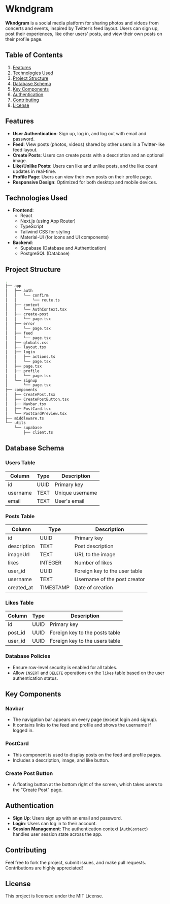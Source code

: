 # Wkndgram

**Wkndgram** is a social media platform for sharing photos and videos from concerts and events, inspired by Twitter’s feed layout. Users can sign up, post their experiences, like other users' posts, and view their own posts on their profile page.

## Table of Contents

1. [Features](#features)
2. [Technologies Used](#technologies-used)
3. [Project Structure](#project-structure)
4. [Database Schema](#database-schema)
5. [Key Components](#key-components)
6. [Authentication](#authentication)
7. [Contributing](#contributing)
8. [License](#license)

## Features

- **User Authentication**: Sign up, log in, and log out with email and password.
- **Feed**: View posts (photos, videos) shared by other users in a Twitter-like feed layout.
- **Create Posts**: Users can create posts with a description and an optional image.
- **Like/Unlike Posts**: Users can like and unlike posts, and the like count updates in real-time.
- **Profile Page**: Users can view their own posts on their profile page.
- **Responsive Design**: Optimized for both desktop and mobile devices.

## Technologies Used

- **Frontend**:
  - React
  - Next.js (using App Router)
  - TypeScript
  - Tailwind CSS for styling
  - Material-UI (for icons and UI components)
- **Backend**:
  - Supabase (Database and Authentication)
  - PostgreSQL (Database)

## Project Structure

```bash
.
├── app
│   ├── auth
│   │   └── confirm
│   │       └── route.ts
│   ├── context
│   │   └── AuthContext.tsx
│   ├── create-post
│   │   └── page.tsx
│   ├── error
│   │   └── page.tsx
│   ├── feed
│   │   └── page.tsx
│   ├── globals.css
│   ├── layout.tsx
│   ├── login
│   │   ├── actions.ts
│   │   └── page.tsx
│   ├── page.tsx
│   ├── profile
│   │   └── page.tsx
│   └── signup
│       └── page.tsx
├── components
│   ├── CreatePost.tsx
│   ├── CreatePostButton.tsx
│   ├── Navbar.tsx
│   ├── PostCard.tsx
│   └── PostCardPreview.tsx
├── middleware.ts
└── utils
    └── supabase
        ├── client.ts
```

## Database Schema

### Users Table

| Column   | Type | Description     |
| -------- | ---- | --------------- |
| id       | UUID | Primary key     |
| username | TEXT | Unique username |
| email    | TEXT | User's email    |

### Posts Table

| Column      | Type      | Description                   |
| ----------- | --------- | ----------------------------- |
| id          | UUID      | Primary key                   |
| description | TEXT      | Post description              |
| imageUrl    | TEXT      | URL to the image              |
| likes       | INTEGER   | Number of likes               |
| user_id     | UUID      | Foreign key to the user table |
| username    | TEXT      | Username of the post creator  |
| created_at  | TIMESTAMP | Date of creation              |

### Likes Table

| Column  | Type | Description                    |
| ------- | ---- | ------------------------------ |
| id      | UUID | Primary key                    |
| post_id | UUID | Foreign key to the posts table |
| user_id | UUID | Foreign key to the users table |

### Database Policies

- Ensure row-level security is enabled for all tables.
- Allow `INSERT` and `DELETE` operations on the `likes` table based on the user authentication status.

## Key Components

### Navbar

- The navigation bar appears on every page (except login and signup).
- It contains links to the feed and profile and shows the username if logged in.

### PostCard

- This component is used to display posts on the feed and profile pages.
- Includes a description, image, and like button.

### Create Post Button

- A floating button at the bottom right of the screen, which takes users to the "Create Post" page.

## Authentication

- **Sign Up**: Users sign up with an email and password.
- **Login**: Users can log in to their account.
- **Session Management**: The authentication context (`AuthContext`) handles user session state across the app.

## Contributing

Feel free to fork the project, submit issues, and make pull requests. Contributions are highly appreciated!

## License

This project is licensed under the MIT License.
